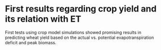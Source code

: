 # First results regarding crop yield and its relation with ET

First tests using crop model simulations showed promising results in predicting wheat yield based on the actual vs. potential evapotranspiration deficit and peak biomass.

